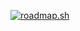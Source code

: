 
[![roadmap.sh](https://api.roadmap.sh/v1-badge/tall/6532fb72b5d7a4eb01ed1c2f?variant=dark)](https://roadmap.sh)


